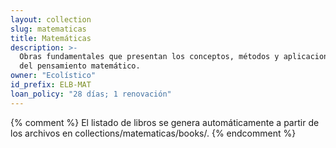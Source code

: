 ```yaml
---
layout: collection
slug: matematicas
title: Matemáticas
description: >-
  Obras fundamentales que presentan los conceptos, métodos y aplicaciones
  del pensamiento matemático.
owner: "Ecolístico"
id_prefix: ELB-MAT
loan_policy: "28 días; 1 renovación"
---
```

{% comment %}
El listado de libros se genera automáticamente a partir de los archivos en collections/matematicas/books/.
{% endcomment %}
